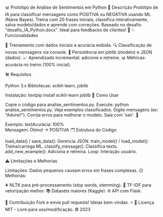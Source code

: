 📊 Protótipo de Análise de Sentimentos em Python
📝 Descrição
Protótipo de IA para classificar mensagens como POSITIVA ou NEGATIVA usando ML (Naive Bayes). Treina com 20 frases iniciais, classifica interativamente, salva modelo/dados e aprende com correções. Baseado no desafio "desafio_IA_Python.docx". Ideal para feedbacks de clientes! 🚀
✨ Funcionalidades

🧠 Treinamento com dados iniciais e acurácia exibida.
🔍 Classificação de novas mensagens via console.
💾 Persistência em joblib (modelo) e JSON (dados).
📈 Aprendizado incremental: adicione e retreine.
📊 Métricas: acurácia no treino (100% inicial).

🛠️ Requisitos

Python 3.x
Bibliotecas: scikit-learn, joblib

Instalação:
textpip install scikit-learn joblib
🚀 Como Usar

Copie o código para analise_sentimentos.py.
Execute: python analise_sentimentos.py.
Veja exemplos classificados.
Digite mensagens (ex: "Adorei!").
Corrija erros para melhorar o modelo.
Saia com 'sair'. 🔄

Exemplo:
textAcurácia: 100%  
Mensagem: Ótimo! → POSITIVA
🗂️ Estrutura do Código

load_data() / save_data(): Gerencia JSON.
train_model() / load_model(): Treina/carrega ML.
classify_message(): Classifica texto.
add_new_example(): Adiciona e retreina.
Loop: Interação usuário.

⚠️ Limitações e Melhorias

Limitações: Dados pequenos causam erros em frases complexas. 😕
Melhorias:

➕ NLTK para pré-processamento (stop words, stemming).
🔄 TF-IDF para vetorização melhor.
📚 Datasets maiores (Kaggle).
🌐 API com Flask.



🤝 Contribuição
Fork e envie pull requests! Ideias bem-vindas. ⭐
📜 Licença
MIT - Livre para uso/modificação. © 2023
